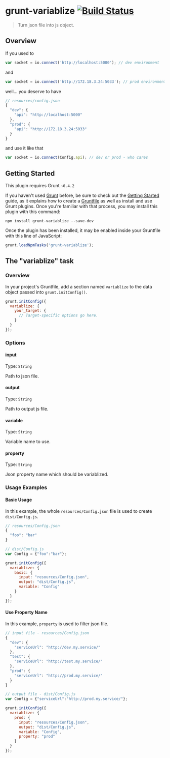 # grunt-variablize [![Build Status](https://secure.travis-ci.org/msn0/grunt-variablize.png?branch=master)](http://travis-ci.org/msn0/grunt-variablize)

> Turn json file into js object.

## Overview
If you used to

```js
var socket = io.connect('http://localhost:5000'); // dev environment
```

and

```js
var socket = io.connect('http://172.18.3.24:5033'); // prod environment
```

well... you deserve to have

```js
// resources/config.json
{
  "dev": {
    "api": "http://localhost:5000"
  },
  "prod": {
    "api": "http://172.18.3.24:5033"
  }
}
```

and use it like that

```js
var socket = io.connect(Config.api); // dev or prod - who cares
```

## Getting Started
This plugin requires Grunt `~0.4.2`

If you haven't used [Grunt](http://gruntjs.com/) before, be sure to check out the [Getting Started](http://gruntjs.com/getting-started) guide, as it explains how to create a [Gruntfile](http://gruntjs.com/sample-gruntfile) as well as install and use Grunt plugins. Once you're familiar with that process, you may install this plugin with this command:

```shell
npm install grunt-variablize --save-dev
```

Once the plugin has been installed, it may be enabled inside your Gruntfile with this line of JavaScript:

```js
grunt.loadNpmTasks('grunt-variablize');
```

## The "variablize" task

### Overview
In your project's Gruntfile, add a section named `variablize` to the data object passed into `grunt.initConfig()`.

```js
grunt.initConfig({
  variablize: {
    your_target: {
      // Target-specific options go here.
    }
  }
});
```

### Options

#### input
Type: `String`

Path to json file.

#### output
Type: `String`

Path to output js file.

#### variable
Type: `String`

Variable name to use.

#### property
Type: `String`

Json property name which should be variablized.

### Usage Examples

#### Basic Usage
In this example, the whole `resources/Config.json` file is used to create `dist/Config.js`.

```js
// resources/Config.json
{
  "foo": "bar"
}
```

```js
// dist/Config.js
var Config = {"foo":"bar"};
```

```js
grunt.initConfig({
  variablize: {
    basic: {
      input: "resources/Config.json",
      output: "dist/Config.js",
      variable: "Config"
    }
  }
});
```

#### Use Property Name
In this example, `property` is used to filter json file.

```js
// input file - resources/Config.json
{
  "dev": {
    "serviceUrl": "http://dev.my.service/"
  },
  "test": {
    "serviceUrl": "http://test.my.service/"
  },
  "prod": {
    "serviceUrl": "http://prod.my.service/"
  }
}
```

```js
// output file - dist/Config.js
var Config = {"serviceUrl":"http://prod.my.service/"};
```

```js
grunt.initConfig({
  variablize: {
    prod: {
      input: "resources/Config.json",
      output: "dist/Config.js",
      variable: "Config",
      property: "prod"
    }
  }
});
```
